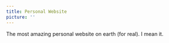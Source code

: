 ```yaml
---
title: Personal Website
picture: ''
---
```


The most amazing personal website on earth (for real). I mean it.